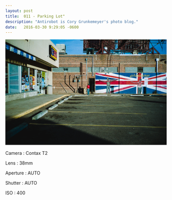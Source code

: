 ```yaml
---
layout: post
title:  011 - Parking Lot"
description: "Antirobot is Cory Grunkemeyer's photo blog."
date:   2016-03-30 9:29:05 -0600
---
```


![011 - Parking Lot](/photos/011.jpg)

Camera
: Contax T2

Lens
: 38mm

Aperture
: AUTO

Shutter
: AUTO

ISO
: 400
